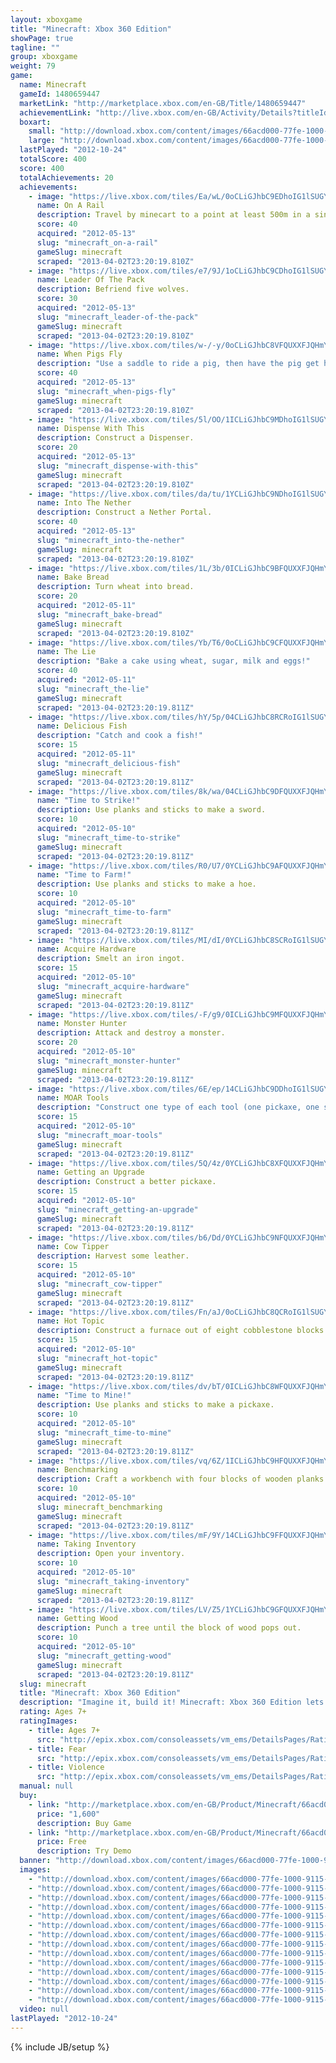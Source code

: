 ```yaml
---
layout: xboxgame
title: "Minecraft: Xbox 360 Edition"
showPage: true
tagline: ""
group: xboxgame
weight: 79
game: 
  name: Minecraft
  gameId: 1480659447
  marketLink: "http://marketplace.xbox.com/en-GB/Title/1480659447"
  achievementLink: "http://live.xbox.com/en-GB/Activity/Details?titleId=1480659447"
  boxart: 
    small: "http://download.xbox.com/content/images/66acd000-77fe-1000-9115-d802584111f7/1033/boxartsm.jpg"
    large: "http://download.xbox.com/content/images/66acd000-77fe-1000-9115-d802584111f7/1033/boxartlg.jpg"
  lastPlayed: "2012-10-24"
  totalScore: 400
  score: 400
  totalAchievements: 20
  achievements: 
    - image: "https://live.xbox.com/tiles/Ea/wL/0oCLiGJhbC9EDhoIG1lSUGY3L2FjaC8wLzQwAAAAAOfn5-0krA0=.jpg"
      name: On A Rail
      description: Travel by minecart to a point at least 500m in a single direction from where you started.
      score: 40
      acquired: "2012-05-13"
      slug: "minecraft_on-a-rail"
      gameSlug: minecraft
      scraped: "2013-04-02T23:20:19.810Z"
    - image: "https://live.xbox.com/tiles/e7/9J/1oCLiGJhbC9CDhoIG1lSUGY3L2FjaC8wLzQ2AAAAAOfn5-lmv2c=.jpg"
      name: Leader Of The Pack
      description: Befriend five wolves.
      score: 30
      acquired: "2012-05-13"
      slug: "minecraft_leader-of-the-pack"
      gameSlug: minecraft
      scraped: "2013-04-02T23:20:19.810Z"
    - image: "https://live.xbox.com/tiles/w-/-y/0oCLiGJhbC8VFQUXXFJQHmY3L2FjaC8wL2EAAAAA5+fn-d3-2A==.jpg"
      name: When Pigs Fly
      description: "Use a saddle to ride a pig, then have the pig get hurt from fall damage while riding it."
      score: 40
      acquired: "2012-05-13"
      slug: "minecraft_when-pigs-fly"
      gameSlug: minecraft
      scraped: "2013-04-02T23:20:19.810Z"
    - image: "https://live.xbox.com/tiles/5l/OO/1ICLiGJhbC9MDhoIG1lSUGY3L2FjaC8wLzQ4AAAAAOfn5-uhU-o=.jpg"
      name: Dispense With This
      description: Construct a Dispenser.
      score: 20
      acquired: "2012-05-13"
      slug: "minecraft_dispense-with-this"
      gameSlug: minecraft
      scraped: "2013-04-02T23:20:19.810Z"
    - image: "https://live.xbox.com/tiles/da/tu/1YCLiGJhbC9NDhoIG1lSUGY3L2FjaC8wLzQ5AAAAAOfn5-pBq2k=.jpg"
      name: Into The Nether
      description: Construct a Nether Portal.
      score: 40
      acquired: "2012-05-13"
      slug: "minecraft_into-the-nether"
      gameSlug: minecraft
      scraped: "2013-04-02T23:20:19.810Z"
    - image: "https://live.xbox.com/tiles/1L/3b/0ICLiGJhbC9BFQUXXFJQHmY3L2FjaC8wLzUAAAAA5+fn--S9zw==.jpg"
      name: Bake Bread
      description: Turn wheat into bread.
      score: 20
      acquired: "2012-05-11"
      slug: "minecraft_bake-bread"
      gameSlug: minecraft
      scraped: "2013-04-02T23:20:19.810Z"
    - image: "https://live.xbox.com/tiles/Yb/T6/0oCLiGJhbC9CFQUXXFJQHmY3L2FjaC8wLzYAAAAA5+fn-dW0eg==.jpg"
      name: The Lie
      description: "Bake a cake using wheat, sugar, milk and eggs!"
      score: 40
      acquired: "2012-05-11"
      slug: "minecraft_the-lie"
      gameSlug: minecraft
      scraped: "2013-04-02T23:20:19.811Z"
    - image: "https://live.xbox.com/tiles/hY/5p/04CLiGJhbC8RCRoIG1lSUGY3L2FjaC8wLzNlAAAAAOfn5-xGjpk=.jpg"
      name: Delicious Fish
      description: "Catch and cook a fish!"
      score: 15
      acquired: "2012-05-11"
      slug: "minecraft_delicious-fish"
      gameSlug: minecraft
      scraped: "2013-04-02T23:20:19.811Z"
    - image: "https://live.xbox.com/tiles/8k/wa/04CLiGJhbC9DFQUXXFJQHmY3L2FjaC8wLzcAAAAA5+fn-DVM6Q==.jpg"
      name: "Time to Strike!"
      description: Use planks and sticks to make a sword.
      score: 10
      acquired: "2012-05-10"
      slug: "minecraft_time-to-strike"
      gameSlug: minecraft
      scraped: "2013-04-02T23:20:19.811Z"
    - image: "https://live.xbox.com/tiles/R0/U7/0YCLiGJhbC9AFQUXXFJQHmY3L2FjaC8wLzQAAAAA5+fn-hRFXA==.jpg"
      name: "Time to Farm!"
      description: Use planks and sticks to make a hoe.
      score: 10
      acquired: "2012-05-10"
      slug: "minecraft_time-to-farm"
      gameSlug: minecraft
      scraped: "2013-04-02T23:20:19.811Z"
    - image: "https://live.xbox.com/tiles/MI/dI/0YCLiGJhbC8SCRoIG1lSUGY3L2FjaC8wLzNmAAAAAOfn5-5nhyw=.jpg"
      name: Acquire Hardware
      description: Smelt an iron ingot.
      score: 15
      acquired: "2012-05-10"
      slug: "minecraft_acquire-hardware"
      gameSlug: minecraft
      scraped: "2013-04-02T23:20:19.811Z"
    - image: "https://live.xbox.com/tiles/-F/g9/0ICLiGJhbC9MFQUXXFJQHmY3L2FjaC8wLzgAAAAA5+fn-xJY5w==.jpg"
      name: Monster Hunter
      description: Attack and destroy a monster.
      score: 20
      acquired: "2012-05-10"
      slug: "minecraft_monster-hunter"
      gameSlug: minecraft
      scraped: "2013-04-02T23:20:19.811Z"
    - image: "https://live.xbox.com/tiles/6E/ep/14CLiGJhbC9DDhoIG1lSUGY3L2FjaC8wLzQ3AAAAAOfn5-iGR-Q=.jpg"
      name: MOAR Tools
      description: "Construct one type of each tool (one pickaxe, one spade, one axe and one hoe)."
      score: 15
      acquired: "2012-05-10"
      slug: "minecraft_moar-tools"
      gameSlug: minecraft
      scraped: "2013-04-02T23:20:19.811Z"
    - image: "https://live.xbox.com/tiles/5Q/4z/0YCLiGJhbC8XFQUXXFJQHmY3L2FjaC8wL2MAAAAA5+fn-hwO-g==.jpg"
      name: Getting an Upgrade
      description: Construct a better pickaxe.
      score: 15
      acquired: "2012-05-10"
      slug: "minecraft_getting-an-upgrade"
      gameSlug: minecraft
      scraped: "2013-04-02T23:20:19.811Z"
    - image: "https://live.xbox.com/tiles/b6/Dd/0YCLiGJhbC9NFQUXXFJQHmY3L2FjaC8wLzkAAAAA5+fn-vKgdA==.jpg"
      name: Cow Tipper
      description: Harvest some leather.
      score: 15
      acquired: "2012-05-10"
      slug: "minecraft_cow-tipper"
      gameSlug: minecraft
      scraped: "2013-04-02T23:20:19.811Z"
    - image: "https://live.xbox.com/tiles/Fn/aJ/0oCLiGJhbC8QCRoIG1lSUGY3L2FjaC8wLzNkAAAAAOfn5-2mdgo=.jpg"
      name: Hot Topic
      description: Construct a furnace out of eight cobblestone blocks.
      score: 15
      acquired: "2012-05-10"
      slug: "minecraft_hot-topic"
      gameSlug: minecraft
      scraped: "2013-04-02T23:20:19.811Z"
    - image: "https://live.xbox.com/tiles/dv/bT/0ICLiGJhbC8WFQUXXFJQHmY3L2FjaC8wL2IAAAAA5+fn--z2bQ==.jpg"
      name: "Time to Mine!"
      description: Use planks and sticks to make a pickaxe.
      score: 10
      acquired: "2012-05-10"
      slug: "minecraft_time-to-mine"
      gameSlug: minecraft
      scraped: "2013-04-02T23:20:19.811Z"
    - image: "https://live.xbox.com/tiles/vq/6Z/1ICLiGJhbC9HFQUXXFJQHmY3L2FjaC8wLzMAAAAA5+fn+7aupQ==.jpg"
      name: Benchmarking
      description: Craft a workbench with four blocks of wooden planks.
      score: 10
      acquired: "2012-05-10"
      slug: minecraft_benchmarking
      gameSlug: minecraft
      scraped: "2013-04-02T23:20:19.811Z"
    - image: "https://live.xbox.com/tiles/mF/9Y/14CLiGJhbC9FFQUXXFJQHmY3L2FjaC8wLzEAAAAA5+fn+Hdfgw==.jpg"
      name: Taking Inventory
      description: Open your inventory.
      score: 10
      acquired: "2012-05-10"
      slug: "minecraft_taking-inventory"
      gameSlug: minecraft
      scraped: "2013-04-02T23:20:19.811Z"
    - image: "https://live.xbox.com/tiles/LV/Z5/1YCLiGJhbC9GFQUXXFJQHmY3L2FjaC8wLzIAAAAA5+fn+lZWNg==.jpg"
      name: Getting Wood
      description: Punch a tree until the block of wood pops out.
      score: 10
      acquired: "2012-05-10"
      slug: "minecraft_getting-wood"
      gameSlug: minecraft
      scraped: "2013-04-02T23:20:19.811Z"
  slug: minecraft
  title: "Minecraft: Xbox 360 Edition"
  description: "Imagine it, build it! Minecraft: Xbox 360 Edition lets you create worlds from the comfort of your sofa. Play alone or play with your friends. Explore, build and conquer! At night monsters come out, so make sure to build a shelter before that happens. After that, your world is your imagination. Turn your hours into minutes with Minecraft!  To experience split-screen functionality a high-definition television is required."
  rating: Ages 7+
  ratingImages: 
    - title: Ages 7+
      src: "http://epix.xbox.com/consoleassets/vm_ems/DetailsPages/RatingSystemID/14/default/Values/14002.png"
    - title: Fear
      src: "http://epix.xbox.com/consoleassets/vm_ems/DetailsPages/RatingSystemID/14/default/Descriptors/14003.png"
    - title: Violence
      src: "http://epix.xbox.com/consoleassets/vm_ems/DetailsPages/RatingSystemID/14/default/Descriptors/14005.png"
  manual: null
  buy: 
    - link: "http://marketplace.xbox.com/en-GB/Product/Minecraft/66acd000-77fe-1000-9115-d802584111f7?downloadtype=Game&amp;nosplash=1&amp;purchase=1"
      price: "1,600"
      description: Buy Game
    - link: "http://marketplace.xbox.com/en-GB/Product/Minecraft/66acd000-77fe-1000-9115-d802584111f7?downloadtype=GameDemo&amp;nosplash=1&amp;purchase=1"
      price: Free
      description: Try Demo
  banner: "http://download.xbox.com/content/images/66acd000-77fe-1000-9115-d802584111f7/1033/banner.png"
  images: 
    - "http://download.xbox.com/content/images/66acd000-77fe-1000-9115-d802584111f7/1033/screenlg1.jpg"
    - "http://download.xbox.com/content/images/66acd000-77fe-1000-9115-d802584111f7/1033/screenlg2.jpg"
    - "http://download.xbox.com/content/images/66acd000-77fe-1000-9115-d802584111f7/1033/screenlg3.jpg"
    - "http://download.xbox.com/content/images/66acd000-77fe-1000-9115-d802584111f7/1033/screenlg4.jpg"
    - "http://download.xbox.com/content/images/66acd000-77fe-1000-9115-d802584111f7/1033/screenlg5.jpg"
    - "http://download.xbox.com/content/images/66acd000-77fe-1000-9115-d802584111f7/1033/screenlg6.jpg"
    - "http://download.xbox.com/content/images/66acd000-77fe-1000-9115-d802584111f7/1033/screenlg7.jpg"
    - "http://download.xbox.com/content/images/66acd000-77fe-1000-9115-d802584111f7/1033/screenlg8.jpg"
    - "http://download.xbox.com/content/images/66acd000-77fe-1000-9115-d802584111f7/1033/screenlg9.jpg"
    - "http://download.xbox.com/content/images/66acd000-77fe-1000-9115-d802584111f7/1033/screenlg10.jpg"
    - "http://download.xbox.com/content/images/66acd000-77fe-1000-9115-d802584111f7/1033/screenlg11.jpg"
    - "http://download.xbox.com/content/images/66acd000-77fe-1000-9115-d802584111f7/1033/screenlg12.jpg"
    - "http://download.xbox.com/content/images/66acd000-77fe-1000-9115-d802584111f7/1033/screenlg13.jpg"
    - "http://download.xbox.com/content/images/66acd000-77fe-1000-9115-d802584111f7/1033/screenlg14.jpg"
  video: null
lastPlayed: "2012-10-24"
---
```

{% include JB/setup %}